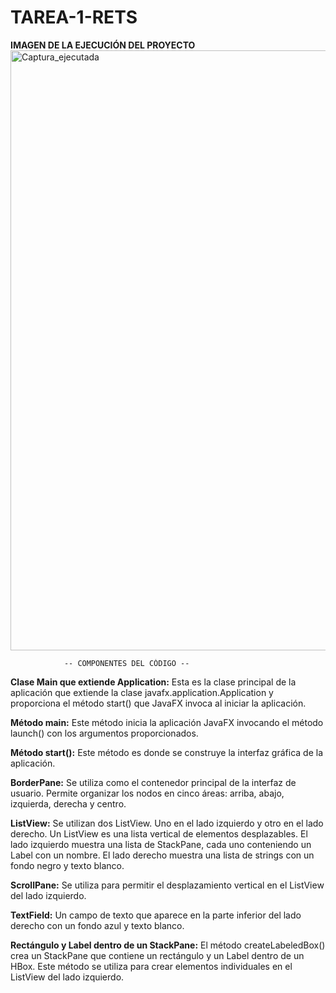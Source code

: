 # TAREA-1-RETS


  **IMAGEN DE LA EJECUCIÓN DEL PROYECTO**
<img width="960" alt="Captura_ejecutada" src="https://github.com/ToalaSanRi/TAREA-1-RETS/assets/169106800/aa37d409-3edd-4ecc-80e9-44d46b97af6a">


                -- COMPONENTES DEL CÓDIGO --

**Clase Main que extiende Application:** Esta es la clase principal de la aplicación que extiende la clase javafx.application.Application y proporciona el método start() que JavaFX invoca al iniciar la aplicación.

**Método main:** Este método inicia la aplicación JavaFX invocando el método launch() con los argumentos proporcionados.

**Método start():** Este método es donde se construye la interfaz gráfica de la aplicación.

**BorderPane:** Se utiliza como el contenedor principal de la interfaz de usuario. Permite organizar los nodos en cinco áreas: arriba, abajo, izquierda, derecha y centro.

**ListView:** Se utilizan dos ListView. Uno en el lado izquierdo y otro en el lado derecho. Un ListView es una lista vertical de elementos desplazables. El lado izquierdo muestra una lista de StackPane, cada uno conteniendo un Label con un nombre. El lado derecho muestra una lista de strings con un fondo negro y texto blanco.

**ScrollPane:** Se utiliza para permitir el desplazamiento vertical en el ListView del lado izquierdo.

**TextField:** Un campo de texto que aparece en la parte inferior del lado derecho con un fondo azul y texto blanco.

**Rectángulo y Label dentro de un StackPane:** El método createLabeledBox() crea un StackPane que contiene un rectángulo y un Label dentro de un HBox. Este método se utiliza para crear elementos individuales en el ListView del lado izquierdo.
